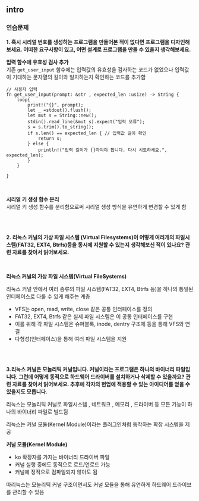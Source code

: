 ## intro

### 연습문제

**1. 혹시 시리얼 번호를 생성하는 프로그램을 만들어본 적이 없다면 프로그램을 디자인해보세요. 어떠한 요구사항이 있고, 어떤 설계로 프로그램을 만들 수 있을지 생각해보세요.**

**입력 함수에 유효성 검사 추가** <br/>
기존 `get_user_input` 함수에는 입력값의 유효성을 검사하는 코드가 없었으나 입력값이 기대하는 문자열의 길이와 일치하는지 확인하는 코드를 추가함
```
// 사용자 입력
fn get_user_input(prompt: &str , expected_len :usize) -> String {
    loop{
        print!("{}", prompt);
        let _ =stdout().flush();
        let mut s = String::new();
        stdin().read_line(&mut s).expect("입력 오류");
        s = s.trim().to_string();
        if s.len() == expected_len { // 입력값 길이 확인
            return s;
        } else {
            println!("입력 길이가 {}자여야 합니다. 다시 시도하세요.", expected_len);
        }
    }

}
```
<br /> 


**시리얼 키 생성 함수 분리** <br/>
시리얼 키 생성 함수를 분리함으로써 시리얼 생성 방식을 유연하게 변경할 수 있게 함


<br /> 
<br /> 

**2. 리눅스 커널의 가상 파일 시스템 (Virtual Filesystems)이 어떻게 여러개의 파일시스템(FAT32, EXT4, Btrfs)등을 동시에 지원할 수 있는지 생각해보신 적이 있나요? 관련 자료를 찾아서 읽어보세요.**

<br/>

**리눅스 커널의 가상 파일 시스템(Virtual FileSystems)**

리눅스 커널 안에서 여러 종류의 파일 시스템(FAT32, EXT4, Btrfs 등)을 하나의 통일된 인터페이스로 다룰 수 있게 해주는 계층

- VFS는 open, read, write, close 같은 공통 인터페이스를 정의
- FAT32, EXT4, Btrfs 같은 실제 파일 시스템은 이 공통 인터페이스를 구현
- 이를 위해 각 파일 시스템은 슈퍼블록, inode, dentry 구조체 등을 통해 VFS와 연결
- 다형성(인터페이스)을 통해 여러 파일 시스템을 지원

<br />
<br /> 

**3.리눅스 커널은 모놀리틱 커널입니다. 커널이라는 프로그램은 하나의 바이너리 파일입니다. 그런데 어떻게 동적으로 하드웨어 드라이버를 설치하거나 삭제할 수 있을까요? 관련 자료를 찾아서 읽어보세요. 추후에 각자의 현업에 적용할 수 있는 아이디어를 얻을 수 있을지도 모릅니다.**


리눅스는 모놀리틱 커널로 파일시스템 , 네트워크 , 메모리 , 드라이버 등 모든 기능이 하나의 바이너리 파일로 빌드됨

리눅스는 커널 모듈(Kernel Module)이라는 플러그인처럼 동작하는 확장 시스템을 제공 

**커널 모듈(Kernel Module)**
- ko 확장자를 가지는 바이너리 드라이버 파일
- 커널 실행 중에도 동적으로 로드/언로드 가능
- 커널에 정적으로 컴파일되지 않아도 됨

따리눅스는 모놀리틱 커널 구조이면서도 커널 모듈을 통해 유연하게 하드웨어 드라이브를 관리할 수 있음


